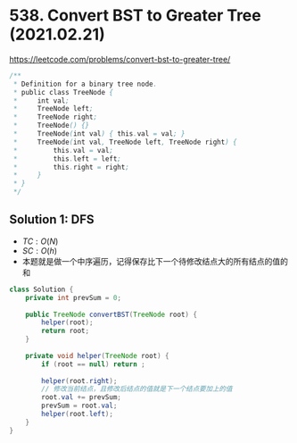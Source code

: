 # 538. Convert BST to Greater Tree (2021.02.21)

https://leetcode.com/problems/convert-bst-to-greater-tree/

```java
/**
 * Definition for a binary tree node.
 * public class TreeNode {
 *     int val;
 *     TreeNode left;
 *     TreeNode right;
 *     TreeNode() {}
 *     TreeNode(int val) { this.val = val; }
 *     TreeNode(int val, TreeNode left, TreeNode right) {
 *         this.val = val;
 *         this.left = left;
 *         this.right = right;
 *     }
 * }
 */
```

## Solution 1: DFS

- $TC:O(N)$
- $SC:O(h)$
- 本题就是做一个中序遍历，记得保存比下一个待修改结点大的所有结点的值的和

```java
class Solution {
    private int prevSum = 0;
    
    public TreeNode convertBST(TreeNode root) {
        helper(root);
        return root;
    }
    
    private void helper(TreeNode root) {
        if (root == null) return ;
        
        helper(root.right);
        // 修改当前结点，且修改后结点的值就是下一个结点要加上的值
        root.val += prevSum;
        prevSum = root.val;
        helper(root.left);
    }
}
```